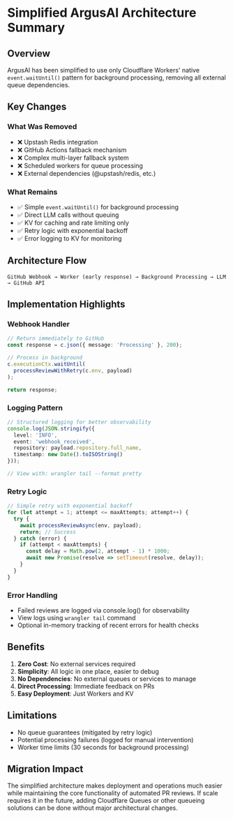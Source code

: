 # Simplified ArgusAI Architecture Summary

## Overview

ArgusAI has been simplified to use only Cloudflare Workers' native `event.waitUntil()` pattern for background processing, removing all external queue dependencies.

## Key Changes

### What Was Removed
- ❌ Upstash Redis integration
- ❌ GitHub Actions fallback mechanism  
- ❌ Complex multi-layer fallback system
- ❌ Scheduled workers for queue processing
- ❌ External dependencies (@upstash/redis, etc.)

### What Remains
- ✅ Simple `event.waitUntil()` for background processing
- ✅ Direct LLM calls without queuing
- ✅ KV for caching and rate limiting only
- ✅ Retry logic with exponential backoff
- ✅ Error logging to KV for monitoring

## Architecture Flow

```
GitHub Webhook → Worker (early response) → Background Processing → LLM → GitHub API
```

## Implementation Highlights

### Webhook Handler
```typescript
// Return immediately to GitHub
const response = c.json({ message: 'Processing' }, 200);

// Process in background
c.executionCtx.waitUntil(
  processReviewWithRetry(c.env, payload)
);

return response;
```

### Logging Pattern
```typescript
// Structured logging for better observability
console.log(JSON.stringify({
  level: 'INFO',
  event: 'webhook_received',
  repository: payload.repository.full_name,
  timestamp: new Date().toISOString()
}));

// View with: wrangler tail --format pretty
```

### Retry Logic
```typescript
// Simple retry with exponential backoff
for (let attempt = 1; attempt <= maxAttempts; attempt++) {
  try {
    await processReviewAsync(env, payload);
    return; // Success
  } catch (error) {
    if (attempt < maxAttempts) {
      const delay = Math.pow(2, attempt - 1) * 1000;
      await new Promise(resolve => setTimeout(resolve, delay));
    }
  }
}
```

### Error Handling
- Failed reviews are logged via console.log() for observability
- View logs using `wrangler tail` command
- Optional in-memory tracking of recent errors for health checks

## Benefits

1. **Zero Cost**: No external services required
2. **Simplicity**: All logic in one place, easier to debug
3. **No Dependencies**: No external queues or services to manage
4. **Direct Processing**: Immediate feedback on PRs
5. **Easy Deployment**: Just Workers and KV

## Limitations

- No queue guarantees (mitigated by retry logic)
- Potential processing failures (logged for manual intervention)
- Worker time limits (30 seconds for background processing)

## Migration Impact

The simplified architecture makes deployment and operations much easier while maintaining the core functionality of automated PR reviews. If scale requires it in the future, adding Cloudflare Queues or other queueing solutions can be done without major architectural changes.